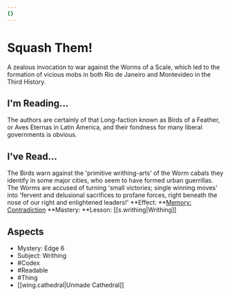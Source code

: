```yaml
---
{}
---
```

# Squash Them!
A zealous invocation to war against the Worms of a Scale, which led to the formation of vicious mobs in both Rio de Janeiro and Montevideo in the Third History.
## I'm Reading...
The authors are certainly of that Long-faction known as Birds of a Feather, or Aves Eternas in Latin America, and their fondness for many liberal governments is obvious. 
## I've Read...
The Birds warn against the 'primitive writhing-arts' of the Worm cabals they identify in some major cities, who seem to have formed urban guerrillas. The Worms are accused of turning 'small victories; single winning moves' into 'fervent and delusional sacrifices to profane forces, right beneath the nose of our right and enlightened leaders!'
**Effect: **[Memory: Contradiction](https://uadaf.theevilroot.xyz/rowenarium/element/mem.contradiction)
**Mastery: **Lesson: [[s.writhing|Writhing]]
## Aspects
- Mystery: Edge 6
- Subject: Writhing
- #Codex
- #Readable
- #Thing
- [[wing.cathedral|Unmade Cathedral]]